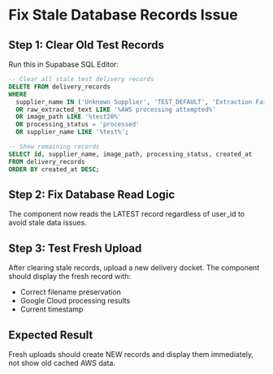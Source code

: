 # Fix Stale Database Records Issue

## Step 1: Clear Old Test Records

Run this in Supabase SQL Editor:

```sql
-- Clear all stale test delivery records 
DELETE FROM delivery_records 
WHERE 
  supplier_name IN ('Unknown Supplier', 'TEST_DEFAULT', 'Extraction Failed')
  OR raw_extracted_text LIKE '%AWS processing attempted%'
  OR image_path LIKE '%test20%'
  OR processing_status = 'processed'
  OR supplier_name LIKE '%test%';

-- Show remaining records
SELECT id, supplier_name, image_path, processing_status, created_at 
FROM delivery_records 
ORDER BY created_at DESC;
```

## Step 2: Fix Database Read Logic

The component now reads the LATEST record regardless of user_id to avoid stale data issues.

## Step 3: Test Fresh Upload

After clearing stale records, upload a new delivery docket. The component should display the fresh record with:
- Correct filename preservation
- Google Cloud processing results
- Current timestamp

## Expected Result

Fresh uploads should create NEW records and display them immediately, not show old cached AWS data.